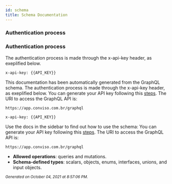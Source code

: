 ```yaml
---
id: schema
title: Schema Documentation
---
```


### Authentication process
### Authentication process
The authentication process is made through the x-api-key header, as exeplified below.
```console
x-api-key: {{API_KEY}}
``` 
This documentation has been automatically generated from the GraphQL schema.
The authentication process is made through the x-api-key header, as exeplified below.
You can generate your API key following this [steps](https://help.convisoappsec.com/pt-BR/articles/4428685-api-key). 
The URI to access the GraphQL API is: 
```console
https://app.conviso.com.br/graphql
```
```console
x-api-key: {{API_KEY}}
``` 

Use the docs in the sidebar to find out how to use the schema:
You can generate your API key following this [steps](https://help.convisoappsec.com/pt-BR/articles/4428685-api-key). 
The URI to access the GraphQL API is: 
```console
https://app.conviso.com.br/graphql
```

- **Allowed operations**: queries and mutations.
- **Schema-defined types**: scalars, objects, enums, interfaces, unions, and input objects.

<small><i>Generated on October 04, 2021 at 8:57:06 PM.</i></small>
